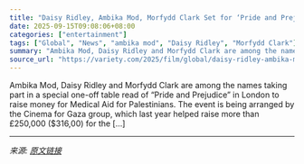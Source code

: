 ```yaml
---
title: "Daisy Ridley, Ambika Mod, Morfydd Clark Set for ‘Pride and Prejudice’ Table Read in Aid of Gaza"
date: 2025-09-15T09:08:06+08:00
categories: ["entertainment"]
tags: ["Global", "News", "ambika mod", "Daisy Ridley", "Morfydd Clark"]
summary: "Ambika Mod, Daisy Ridley and Morfydd Clark are among the names taking part in a special one-off table read of &#8220;Pride and Prejudice&#8221; in London to raise money for Medical Aid for Palestinian"
source_url: "https://variety.com/2025/film/global/daisy-ridley-ambika-mod-pride-and-prejudice-table-read-gaza-1236519149/"
---
```


Ambika Mod, Daisy Ridley and Morfydd Clark are among the names taking part in a special one-off table read of &#8220;Pride and Prejudice&#8221; in London to raise money for Medical Aid for Palestinians. The event is being arranged by the Cinema for Gaza group, which last year helped raise more than £250,000 ($316,00) for the [&#8230;]

---

*来源: [原文链接](https://variety.com/2025/film/global/daisy-ridley-ambika-mod-pride-and-prejudice-table-read-gaza-1236519149/)*
